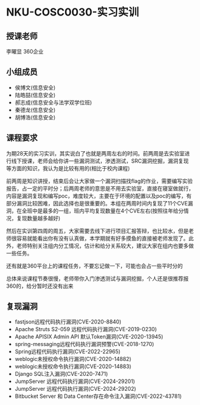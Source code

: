 # NKU-COSC0030-实习实训
## 授课老师
李曜显 360企业

## 小组成员
+ 侯博文(信息安全)
+ 陆皓喆(信息安全)
+ 郝志成(信息安全与法学双学位班)
+ 秦德龙(信息安全)
+ 胡博浩(信息安全)

## 课程要求
为期28天的实习实训，其实说白了也就是两周左右的时间。前两周是去实验室进行线下授课，老师会给你讲一些漏洞测试，渗透测试，SRC漏洞挖掘，漏洞复现等方面的知识，我认为是比较有用的(相比于校内课程)

前两周是知识讲授，结束后会让大家做一个漏洞扫描找flag的作业，需要编写实验报告，占一定的平时分；后两周老师的意思是不用去实验室，直接在寝室做就行，内容是漏洞复现和编写poc，难度较大，主要在于环境的配置以及poc的编写，有部分漏洞比较困难，因此选择也是很重要的。本组在两周时间内复现了11个CVE漏洞，在全班中是最多的一组，班内平均复现数量在4个CVE左右(按照往年给分情况，复现数量越多越好)

然后在实训第四周的周五，大家需要去线下进行项目汇报答辩，也比较水，但是老师很容易就能看出你有没有认真做，本学期就有好多摸鱼的直接被老师发现了。此外，老师特别关注组内分工情况，估计和给分关系较大，建议大家在组内也要多做一些任务。

还有就是360平台上的课程任务，不要忘记做一下，可能也会占一些平时分的

总体来说课程节奏很慢，老师带你入门渗透测试与漏洞挖掘，个人还是很推荐报360的，给分暂时还没有出来

## 复现漏洞
+ fastjson远程代码执行漏洞(CVE-2020-8840)
+ Apache Struts S2-059 远程代码执行漏洞(CVE-2019-0230)
+ Apache APISIX Admin API 默认Token漏洞(CVE-2020-13945)
+ spring-messaging远程代码执行漏洞预警(CVE-2018-1270)
+ Spring远程代码执行漏洞(CVE-2022-22965)
+ weblogic未授权命令执行漏洞(CVE-2020-14882)
+ weblogic未授权命令执行漏洞(CVE-2020-14883)
+ Django SQL注入漏洞(CVE-2020-7471)
+ JumpServer 远程代码执行漏洞(CVE-2024-29201)
+ JumpServer 远程代码执行漏洞(CVE-2024-29202)
+ Bitbucket Server 和 Data Center存在命令注入漏洞(CVE-2022-43781)

